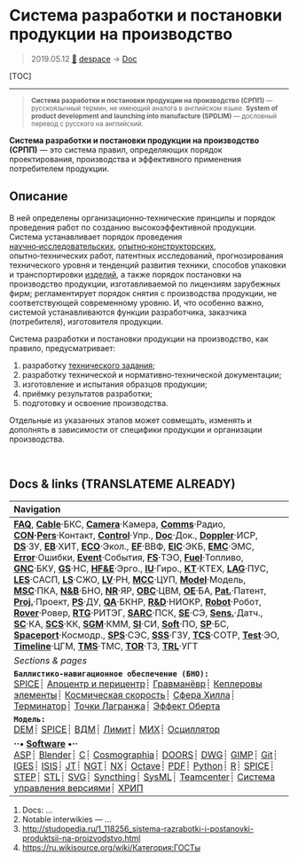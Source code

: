 # Система разработки и постановки продукции на производство
> 2019.05.12 [🚀](../index/index.md) [despace](index.md) → [Doc](doc.md)

[TOC]

---

> <small>**Система разработки и постановки продукции на производство (СРПП)** — русскоязычный термин, не имеющий аналога в английском языке. **System of product development and launching into manufacture (SPDLIM)** — дословный перевод с русского на английский.</small>

**Система разработки и постановки продукции на производство (СРПП)** — это система правил, определяющих порядок проектирования, производства и эффективного применения потребителем продукции.



## Описание
В ней определены организационно‑технические принципы и порядок проведения работ по созданию высокоэффективной продукции. Система устанавливает порядок проведения [научно‑исследовательских](rnd.md), [опытно‑конструкторских](rnd.md), опытно‑технических работ, патентных исследований, прогнозирования технического уровня и тенденций развития техники, способов упаковки и транспортировки [изделий](unit.md), а также порядок постановки на производство продукции, изготавливаемой по лицензиям зарубежных фирм; регламентирует порядок снятия с производства продукции, не соответствующей современному уровню. И, что особенно важно, системой устанавливаются функции разработчика, заказчика (потребителя), изготовителя продукции.

Система разработки и постановки продукции на производство, как правило, предусматривает:

   1. разработку [технического задания](tor.md);
   1. разработку технической и нормативно‑технической документации;
   1. изготовление и испытания образцов продукции;
   1. приёмку результатов разработки;
   1. подготовку и освоение производства.

Отдельные из указанных этапов может совмещать, изменять и дополнять в зависимости от специфики продукции и организации производства.



<p style="page-break-after:always"> </p>

## Docs & links (TRANSLATEME ALREADY)
|Navigation|
|:--|
|**[FAQ](faq.md)**, **[Cable](cable.md)**·БКС, **[Camera](cam.md)**·Камера, **[Comms](comms.md)**·Радио, **[CON](contact.md)·[Pers](person.md)**·Контакт, **[Control](control.md)**·Упр., **[Doc](doc.md)**·Док., **[Doppler](doppler.md)**·ИСР, **[DS](ds.md)**·ЗУ, **[EB](eb.md)**·ХИТ, **[ECO](ecology.md)**·Экол., **[EF](ef.md)**·ВВФ, **[ElC](elc.md)**·ЭКБ, **[EMC](emc.md)**·ЭМС, **[Error](error.md)**·Ошибки, **[Event](event.md)**·События, **[FS](fs.md)**·ТЭО, **[Fuel](fuel.md)**·Топливо, **[GNC](gnc.md)**·БКУ, **[GS](scs.md)**·НС, **[HF&E](hfe.md)**·Эрго., **[IU](iu.md)**·Гиро., **[KT](kt.md)**·КТЕХ, **[LAG](lag.md)**·ПУC, **[LES](les.md)**·САСП, **[LS](ls.md)**·СЖО, **[LV](lv.md)**·РН, **[MCC](mcc.md)**·ЦУП, **[Model](model.md)**·Модель, **[MSC](sc.md)**·ПКА, **[N&B](nnb.md)**·БНО, **[NR](nr.md)**·ЯР, **[OBC](obc.md)**·ЦВМ, **[OE](oe.md)**·БА, **[Pat.](патент.md)**·Патент, **[Proj.](project.md)**·Проект, **[PS](ps.md)**·ДУ, **[QA](qa.md)**·БКНР, **[R&D](rnd.md)**·НИОКР, **[Robot](robotics.md)**·Робот, **[Rover](rover.md)**·Ровер, **[RTG](rtg.md)**·РИТЭГ, **[SARC](sarc.md)**·ПСК, **[SE](se.md)**·СЭ, **[Sens.](sensor.md)**·Датч., **[SC](sc.md)**·КА, **[SCS](scs.md)**·КК, **[SGM](sgm.md)**·КММ, **[SI](si.md)**·СИ, **[Soft](soft.md)**·ПО, **[SP](sp.md)**·БС, **[Spaceport](spaceport.md)**·Космодр., **[SPS](sps.md)**·СЭС, **[SSS](sss.md)**·ГЗУ, **[TCS](tcs.md)**·СОТР, **[Test](test.md)**·ЭО, **[Timeline](timeline.md)**·ЦГМ, **[TMS](tms.md)**·ТМС, **[TOR](tor.md)**·ТЗ, **[TRL](trl.md)**·УГТ|
|*Sections & pages*|
|**`Баллистико‑навигационное обеспечение (БНО):`**<br> [SPICE](spice.md)┊ [Апоцентр и перицентр](apopericentre.md)┊ [Гравманёвр](gravass.md)┊ [Кеплеровы элементы](keplerian.md)┊ [Космическая скорость](esc_vel.md)┊ [Сфера Хилла](hill_sphere.md)┊ [Терминатор](terminator.md)┊ [Точки Лагранжа](l_points.md)┊ [Эффект Оберта](oberth_eff.md)|
|**`Модель:`**<br> [DEM](digital_elev_model.md)┊ [SPICE](spice.md)┊ [ВДМ](vd_model.md)┊ [Лимит](limit.md)┊ [МИХ](mic.md)┊ [Осциллятор](oscillator.md)|
|**··• [Software](soft.md) •··**<br> [ASP](asp.md)┊ [Blender](blender.md)┊ [C](c.md)┊ [Cosmographia](cosmographia.md)┊ [DOORS](doors.md)┊ [DWG](cad_f.md)┊ [GIMP](gimp.md)┊ [Git](git.md)┊ [IGES](cad_f.md)┊ [ISIS](isis.md)┊ [JT](cad_f.md)┊ [NGT](neogeography_toolkit.md)┊ [NX](nx.md)┊ [Octave](gnu_octave.md)┊ [PDF](pdf.md)┊ [Python](python.md)┊ [R](r.md)┊ [SPICE](spice.md)┊ [STEP](cad_f.md)┊ [STL](systems_tool_kit.md)┊ [SVG](cad_f.md)┊ [Syncthing](syncthing.md)┊ [SysML](sysml.md)┊ [Teamcenter](teamcenter.md)┊ [Система управления версиями](vcs.md)┊ [ХРИП](adra.md)|

   1. Docs: …
   1. Notable interwikies — …
   1. <http://studopedia.ru/1_118256_sistema-razrabotki-i-postanovki-produktsii-na-proizvodstvo.html>
   1. <https://ru.wikisource.org/wiki/Категория:ГОСТы>
